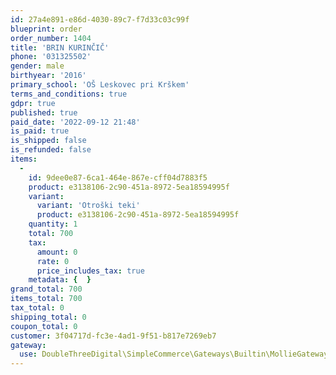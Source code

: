 ```yaml
---
id: 27a4e891-e86d-4030-89c7-f7d33c03c99f
blueprint: order
order_number: 1404
title: 'BRIN KURINČIČ'
phone: '031325502'
gender: male
birthyear: '2016'
primary_school: 'OŠ Leskovec pri Krškem'
terms_and_conditions: true
gdpr: true
published: true
paid_date: '2022-09-12 21:48'
is_paid: true
is_shipped: false
is_refunded: false
items:
  -
    id: 9dee0e87-6ca1-464e-867e-cff04d7883f5
    product: e3138106-2c90-451a-8972-5ea18594995f
    variant:
      variant: 'Otroški teki'
      product: e3138106-2c90-451a-8972-5ea18594995f
    quantity: 1
    total: 700
    tax:
      amount: 0
      rate: 0
      price_includes_tax: true
    metadata: {  }
grand_total: 700
items_total: 700
tax_total: 0
shipping_total: 0
coupon_total: 0
customer: 3f04717d-fc3e-4ad1-9f51-b817e7269eb7
gateway:
  use: DoubleThreeDigital\SimpleCommerce\Gateways\Builtin\MollieGateway
---
```

